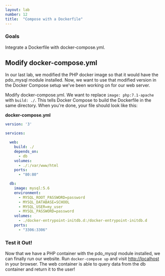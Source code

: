 ```yaml
---
layout: lab
number: 12
title:  "Compose with a Dockerfile"
---
```


### Goals
Integrate a Dockerfile with docker-compose.yml.

## Modify docker-compose.yml

In our last lab, we modified the PHP docker image so that it would have the
pdo_mysql module installed. Now, we want to use that modified version in the
Docker Compose setup we've been working on for our web server.

Modify docker-compose.yml. We want to replace `image: php:7.1-apache` with
`build: ./`. This tells Docker Compose to build the Dockerfile in the same
directory. When you're done, your file should look like this:

**docker-compose.yml**

```yaml
version: '3'

services:

  web:
    build: ./
    depends_on:
      - db
    volumes:
      - ./:/var/www/html
    ports:
      - "80:80"

  db:
    image: mysql:5.6
    environment:
      - MYSQL_ROOT_PASSWORD=password
      - MYSQL_DATABASE=SCHOOL
      - MYSQL_USER=my_user
      - MYSQL_PASSWORD=password
    volumes:
      - ./docker-entrypoint-initdb.d:/docker-entrypoint-initdb.d
    ports:
      - "3306:3306"
```

### Test it Out!

Now that we have a PHP container with the pdo_mysql module installed, we can
finally run our website. Run `docker-compose up` and visit
[http://localhost](http://localhost) in your browser. The web container is able
to query data from the db container and return it to the user!

